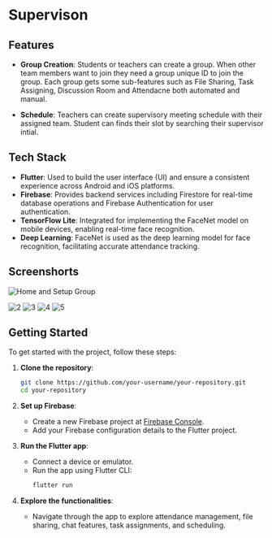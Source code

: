 
# Supervison


## Features

- **Group Creation**: Students or teachers can create a group. When other team members want to join they need a group unique ID to join the group. Each group gets some sub-features such as File Sharing, Task Assigning, Discussion Room and Attendacne both automated and manual. 

- **Schedule**: Teachers can create supervisory meeting schedule with their assigned team. Student can finds their slot by searching their supervisor intial.  


## Tech Stack

- **Flutter**: Used to build the user interface (UI) and ensure a consistent experience across Android and iOS platforms.
- **Firebase**: Provides backend services including Firestore for real-time database operations and Firebase Authentication for user authentication.
- **TensorFlow Lite**: Integrated for implementing the FaceNet model on mobile devices, enabling real-time face recognition.
- **Deep Learning**: FaceNet is used as the deep learning model for face recognition, facilitating accurate attendance tracking.

## Screenshorts
![Home and Setup Group](https://github.com/user-attachments/assets/060af0b7-e3a5-46d3-b952-fce00843a7a3)

![2](https://github.com/user-attachments/assets/65343c66-1b50-438a-90d4-3d8b351c2110)
![3](https://github.com/user-attachments/assets/0a388d3f-f954-428b-8f21-7f2d24e5129e)
![4](https://github.com/user-attachments/assets/20c4c84b-4630-4d9b-ad47-3c5e473f5a34)
![5](https://github.com/user-attachments/assets/563db3b5-1dbc-4058-bb83-3bd166c602c3)




## Getting Started

To get started with the project, follow these steps:

1. **Clone the repository**:
   ```bash
   git clone https://github.com/your-username/your-repository.git
   cd your-repository
   ```

2. **Set up Firebase**:
   - Create a new Firebase project at [Firebase Console](https://console.firebase.google.com/).
   - Add your Firebase configuration details to the Flutter project.

3. **Run the Flutter app**:
   - Connect a device or emulator.
   - Run the app using Flutter CLI:
     ```bash
     flutter run
     ```

4. **Explore the functionalities**:
   - Navigate through the app to explore attendance management, file sharing, chat features, task assignments, and scheduling.

